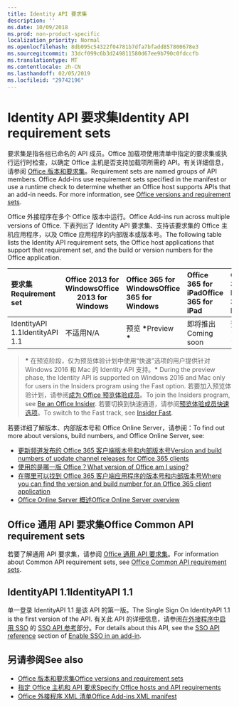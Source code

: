 ```yaml
---
title: Identity API 要求集
description: ''
ms.date: 10/09/2018
ms.prod: non-product-specific
localization_priority: Normal
ms.openlocfilehash: 8db095c54322f04781b7dfa7bfadd857800678e3
ms.sourcegitcommit: 33dcf099c6b3d249811580d67ee9b790c0fdccfb
ms.translationtype: MT
ms.contentlocale: zh-CN
ms.lasthandoff: 02/05/2019
ms.locfileid: "29742196"
---
```

# <a name="identity-api-requirement-sets"></a><span data-ttu-id="49815-102">Identity API 要求集</span><span class="sxs-lookup"><span data-stu-id="49815-102">Identity API requirement sets</span></span>

<span data-ttu-id="49815-p101">要求集是指各组已命名的 API 成员。Office 加载项使用清单中指定的要求集或执行运行时检查，以确定 Office 主机是否支持加载项所需的 API。有关详细信息，请参阅 [Office 版本和要求集](https://docs.microsoft.com/office/dev/add-ins/develop/office-versions-and-requirement-sets)。</span><span class="sxs-lookup"><span data-stu-id="49815-p101">Requirement sets are named groups of API members. Office Add-ins use requirement sets specified in the manifest or use a runtime check to determine whether an Office host supports APIs that an add-in needs. For more information, see [Office versions and requirement sets](https://docs.microsoft.com/office/dev/add-ins/develop/office-versions-and-requirement-sets).</span></span>

<span data-ttu-id="49815-106">Office 外接程序在多个 Office 版本中运行。</span><span class="sxs-lookup"><span data-stu-id="49815-106">Office Add-ins run across multiple versions of Office.</span></span> <span data-ttu-id="49815-107">下表列出了 Identity API 要求集、支持该要求集的 Office 主机应用程序，以及 Office 应用程序的内部版本或版本号。</span><span class="sxs-lookup"><span data-stu-id="49815-107">The following table lists the Identity API requirement sets, the Office host applications that support that requirement set, and the build or version numbers for the Office application.</span></span>

|  <span data-ttu-id="49815-108">要求集</span><span class="sxs-lookup"><span data-stu-id="49815-108">Requirement set</span></span>  | <span data-ttu-id="49815-109">Office 2013 for Windows</span><span class="sxs-lookup"><span data-stu-id="49815-109">Office 2013 for Windows</span></span> | <span data-ttu-id="49815-110">Office 365 for Windows</span><span class="sxs-lookup"><span data-stu-id="49815-110">Office 365 for Windows</span></span>   |  <span data-ttu-id="49815-111">Office 365 for iPad</span><span class="sxs-lookup"><span data-stu-id="49815-111">Office 365 for iPad</span></span>  |  <span data-ttu-id="49815-112">Office 365 for Mac</span><span class="sxs-lookup"><span data-stu-id="49815-112">Office 365 for Mac</span></span>  | <span data-ttu-id="49815-113">Office Online</span><span class="sxs-lookup"><span data-stu-id="49815-113">Office Online</span></span>  | <span data-ttu-id="49815-114">SharePoint Online</span><span class="sxs-lookup"><span data-stu-id="49815-114">SharePoint Online</span></span> | <span data-ttu-id="49815-115">OneDrive.com</span><span class="sxs-lookup"><span data-stu-id="49815-115">OneDrive.com</span></span> |<span data-ttu-id="49815-116">Outlook.com & Exchange Online</span><span class="sxs-lookup"><span data-stu-id="49815-116">Outlook.com & Exchange Online</span></span>|
|:-----|-----|:-----|:-----|:-----|:-----|:-----|:-----|:-----|
| <span data-ttu-id="49815-117">IdentityAPI 1.1</span><span class="sxs-lookup"><span data-stu-id="49815-117">IdentityAPI 1.1</span></span>  | <span data-ttu-id="49815-118">不适用</span><span class="sxs-lookup"><span data-stu-id="49815-118">N/A</span></span> | <span data-ttu-id="49815-119">预览 **&#42;**</span><span class="sxs-lookup"><span data-stu-id="49815-119">Preview **&#42;**</span></span> | <span data-ttu-id="49815-120">即将推出</span><span class="sxs-lookup"><span data-stu-id="49815-120">Coming soon</span></span> | <span data-ttu-id="49815-121">预览 **&#42;**</span><span class="sxs-lookup"><span data-stu-id="49815-121">Preview **&#42;**</span></span>| <span data-ttu-id="49815-122">预览</span><span class="sxs-lookup"><span data-stu-id="49815-122">Preview</span></span> | <span data-ttu-id="49815-123">预览</span><span class="sxs-lookup"><span data-stu-id="49815-123">Preview</span></span>| <span data-ttu-id="49815-124">即将推出</span><span class="sxs-lookup"><span data-stu-id="49815-124">Coming soon</span></span> | <span data-ttu-id="49815-125">即将推出</span><span class="sxs-lookup"><span data-stu-id="49815-125">Coming soon</span></span> |

> <span data-ttu-id="49815-126">**&#42;** 在预览阶段，仅为预览体验计划中使用“快速”选项的用户提供针对 Windows 2016 和 Mac 的 Identity API 支持。</span><span class="sxs-lookup"><span data-stu-id="49815-126">**&#42;** During the preview phase, the Identity API is supported on Windows 2016 and Mac only for users in the Insiders program using the Fast option.</span></span> <span data-ttu-id="49815-127">若要加入预览体验计划，请参阅[成为 Office 预览体验成员](https://products.office.com/office-insider?tab=tab-1)。</span><span class="sxs-lookup"><span data-stu-id="49815-127">To join the Insiders program, see [Be an Office Insider](https://products.office.com/office-insider?tab=tab-1).</span></span> <span data-ttu-id="49815-128">若要切换到快速通道，请参阅[预览体验成员快速选项](https://answers.microsoft.com/en-us/msoffice/forum/msoffice_officeinsider-mso_win10-msoinsider_reg/its-here-office-insider-fast-for-office-2016-on/dbe8e7bb-9523-44a4-948b-9436fedfd961)。</span><span class="sxs-lookup"><span data-stu-id="49815-128">To switch to the Fast track, see [Insider Fast](https://answers.microsoft.com/en-us/msoffice/forum/msoffice_officeinsider-mso_win10-msoinsider_reg/its-here-office-insider-fast-for-office-2016-on/dbe8e7bb-9523-44a4-948b-9436fedfd961).</span></span>

<span data-ttu-id="49815-129">若要详细了解版本、内部版本号和 Office Online Server，请参阅：</span><span class="sxs-lookup"><span data-stu-id="49815-129">To find out more about versions, build numbers, and Office Online Server, see:</span></span>

- [<span data-ttu-id="49815-130">更新频道发布的 Office 365 客户端版本号和内部版本号</span><span class="sxs-lookup"><span data-stu-id="49815-130">Version and build numbers of update channel releases for Office 365 clients</span></span>](https://support.office.com/article/version-and-build-numbers-of-update-channel-releases-ae942449-1fca-4484-898b-a933ea23def7)
- [<span data-ttu-id="49815-131">使用的是哪一版 Office？</span><span class="sxs-lookup"><span data-stu-id="49815-131">What version of Office am I using?</span></span>](https://support.office.com/article/What-version-of-Office-am-I-using-932788b8-a3ce-44bf-bb09-e334518b8b19)
- [<span data-ttu-id="49815-132">在哪里可以找到 Office 365 客户端应用程序的版本号和内部版本号</span><span class="sxs-lookup"><span data-stu-id="49815-132">Where you can find the version and build number for an Office 365 client application</span></span>](https://support.office.com/article/version-and-build-numbers-of-update-channel-releases-ae942449-1fca-4484-898b-a933ea23def7)
- [<span data-ttu-id="49815-133">Office Online Server 概述</span><span class="sxs-lookup"><span data-stu-id="49815-133">Office Online Server overview</span></span>](https://docs.microsoft.com/officeonlineserver/office-online-server-overview)

## <a name="office-common-api-requirement-sets"></a><span data-ttu-id="49815-134">Office 通用 API 要求集</span><span class="sxs-lookup"><span data-stu-id="49815-134">Office Common API requirement sets</span></span>

<span data-ttu-id="49815-135">若要了解通用 API 要求集，请参阅 [Office 通用 API 要求集](office-add-in-requirement-sets.md)。</span><span class="sxs-lookup"><span data-stu-id="49815-135">For information about Common API requirement sets, see [Office Common API requirement sets](office-add-in-requirement-sets.md).</span></span>

## <a name="identityapi-11"></a><span data-ttu-id="49815-136">IdentityAPI 1.1</span><span class="sxs-lookup"><span data-stu-id="49815-136">IdentityAPI 1.1</span></span> 

<span data-ttu-id="49815-137">单一登录 IdentityAPI 1.1 是该 API 的第一版。</span><span class="sxs-lookup"><span data-stu-id="49815-137">The Single Sign On IdentityAPI 1.1 is the first version of the API.</span></span> <span data-ttu-id="49815-138">有关此 API 的详细信息，请参阅[在外接程序中启用 SSO](https://docs.microsoft.com/office/dev/add-ins/develop/sso-in-office-add-ins) 的 [SSO API 参考](https://docs.microsoft.com/office/dev/add-ins/develop/sso-in-office-add-ins#sso-api-reference)部分。</span><span class="sxs-lookup"><span data-stu-id="49815-138">For details about this API, see the [SSO API reference](https://docs.microsoft.com/office/dev/add-ins/develop/sso-in-office-add-ins#sso-api-reference) section of [Enable SSO in an add-in](https://docs.microsoft.com/office/dev/add-ins/develop/sso-in-office-add-ins).</span></span>

## <a name="see-also"></a><span data-ttu-id="49815-139">另请参阅</span><span class="sxs-lookup"><span data-stu-id="49815-139">See also</span></span>

- [<span data-ttu-id="49815-140">Office 版本和要求集</span><span class="sxs-lookup"><span data-stu-id="49815-140">Office versions and requirement sets</span></span>](https://docs.microsoft.com/office/dev/add-ins/develop/office-versions-and-requirement-sets)
- [<span data-ttu-id="49815-141">指定 Office 主机和 API 要求</span><span class="sxs-lookup"><span data-stu-id="49815-141">Specify Office hosts and API requirements</span></span>](https://docs.microsoft.com/office/dev/add-ins/develop/specify-office-hosts-and-api-requirements)
- [<span data-ttu-id="49815-142">Office 外接程序 XML 清单</span><span class="sxs-lookup"><span data-stu-id="49815-142">Office Add-ins XML manifest</span></span>](https://docs.microsoft.com/office/dev/add-ins/develop/add-in-manifests)
